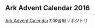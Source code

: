 ## Ark Advent Calendar 2016
[Ark Advent Calendar](http://konboi.github.io/ark-advent-2016/)の学習用リポジトリ